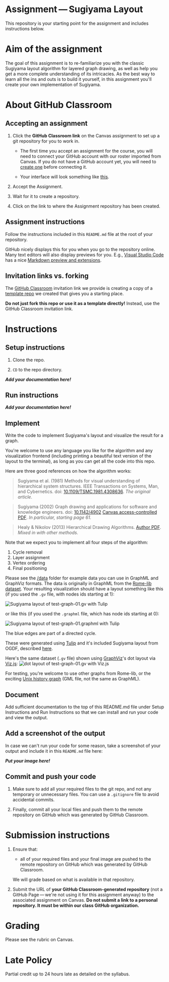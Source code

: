 # Assignment — Sugiyama Layout

​This repository is your starting point for the assignment and includes instructions below.

# Aim of the assignment

The goal of this assignment is to re-familiarize you with the classic Sugiyama layout algorithm for layered graph drawing, as well as help you get a more complete understanding of its intricacies. As the best way to learn all the ins and outs is to build it yourself, in this assignment you'll create your own implementation of Sugiyama.

# About GitHub Classroom

## Accepting an assignment

1. Click the **GitHub Classroom link** on the Canvas assignment to set up a git repository for you to work in.

    * The first time you accept an assignment for the course, you will need to connect your GitHub account with our roster imported from Canvas. If you do not have a GitHub account yet, you will need to [create one](https://github.com/join) before connecting it.

    * Your interface will look something like [this](https://github.blog/2020-03-18-set-up-your-digital-classroom-with-github-classroom/#what-your-students-see).

1. Accept the Assignment.

1. Wait for it to create a repository.

1. Click on the link to where the Assignment repository has been created.

## Assignment instructions

 Follow the instructions included in this `README.md` file at the root of your repository.

GitHub nicely displays this for you when you go to the repository online. Many text editors will also display previews for you. E.g., [Visual Studio Code](https://code.visualstudio.com/) has a nice [Markdown preview and extensions](https://code.visualstudio.com/docs/languages/markdown).


## Invitation links vs. forking

The [GitHub Classroom](classroom.github.com/) invitation link we provide is creating a copy of a [template repo](https://docs.github.com/en/free-pro-team@latest/github/creating-cloning-and-archiving-repositories/creating-a-template-repository) we created that gives you a starting place.

**Do not just fork this repo or use it as a template directly!** Instead, use the GitHub Classroom invitation link.

# Instructions

## Setup instructions

1. Clone the repo.

1. `CD` to the repo directory.

***Add your documentation here!***

## Run instructions

***Add your documentation here!***

## Implement

Write the code to implement Sugiyama's layout and visualize the result for a graph.

You're welcome to use any language you like for the algorithm and any visualization frontend (including printing a beautiful text version of the layout to the terminal), as long as you can get all the code into this repo.

Here are three good references on how the algorithm works:

> Sugiyama et al. (1981) Methods for visual understanding of hierarchical system structures. IEEE Transactions on Systems, Man, and Cybernetics. doi: [10.1109/TSMC.1981.4308636](https://doi.org/10.1109/TSMC.1981.4308636). _The original article_. 

> Sugiyama (2002) Graph drawing and applications for software and knowledge engineers.
doi: [10.1142/4902](https://doi.org/10.1142/4902) [Canvas access-controlled PDF](https://northeastern.instructure.com/courses/90512/files/11199469?wrap=1). _In particular, starting page 61._

> Healy & Nikolov (2013) Hierarchical Drawing Algorithms. [Author PDF](https://cs.brown.edu/people/rtamassi/gdhandbook/chapters/hierarchical.pdf). _Mixed in with other methods._

Note that we expect you to implement all four steps of the algorithm:
1. Cycle removal
2. Layer assignment
3. Vertex ordering
4. Final positioning

Please see the [/data](/data) folder for example data you can use in GraphML and GraphViz formats. The data is originally in GraphML from the [Rome-lib dataset](http://www.graphdrawing.org/download/rome-graphml.tgz). Your resulting visualization should have a layout something like this (if you used the `.gv` file, with nodes ids starting at 1):

![Sugiyama layout of test-graph-01.gv with Tulip](/data/test-graph-01.gv_Tulip-Sugiyama.png)

or like this (if you used the `.graphml` file, which has node ids starting at 0):

![Sugiyama layout of test-graph-01.graphml with Tulip](/data/test-graph-01.graphml_Tulip-Sugiyama.png)

The blue edges are part of a directed cycle.

These were generated using [Tulip](tulip.labri.fr/site/) and it's included Sugiyama layout from OGDF, described [here](http://cs.brown.edu/people/rtamassi/gdhandbook/chapters/ogdf.pdf).

Here's the same dataset (`.gv` file) shown using [GraphViz](https://graphviz.org/)'s dot layout via [Viz.js](https://github.com/mdaines/viz.js):
![dot layout of test-graph-01.gv with Viz.js](/data/test-graph-01.gv_graphviz-vizjs-dot.svg)


For testing, you're welcome to use other graphs from Rome-lib, or the exciting [Unix history graph](https://github.com/x64dbg/ogdf/blob/master/_examples/layout/hierarchical/unix-history.gml) (GML file, not the same as GraphML).

## Document

Add sufficient documentation to the top of this README.md file under Setup Instructions and Run Instructions so that we can install and run your code and view the output.

## Add a screenshot of the output

In case we can't run your code for some reason, take a screenshot of your output and include it in this `README.md` file here:

***Put your image here!***

## Commit and push your code

1. Make sure to add all your required files to the git repo, and not any temporary or unnecessary files. You can use a `.gitignore` file to avoid accidental commits.

2. Finally, commit all your local files and push them to the remote repository on GitHub which was generated by GitHub Classroom.

# Submission instructions

1. Ensure that:
    * all of your required files and your final image are pushed to the remote repository on GitHub which was generated by GitHub Classroom.

    We will grade based on what is available in that repository.

2. Submit the URL of **your GitHub Classroom-generated repository** (not a GitHub Page — we're not using it for this assignment anyway) to the associated assignment on Canvas. **Do not submit a link to a personal repository. It must be within our class GitHub organization.**


# Grading

Please see the rubric on Canvas.

# Late Policy

Partial credit up to 24 hours late as detailed on the syllabus.